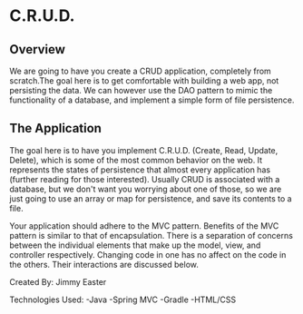 # C.R.U.D.


## Overview

We are going to have you create a CRUD application, completely from scratch.The goal here is to get comfortable with building a web app, not persisting the data. We can however use the DAO pattern to mimic the functionality of a database, and implement a simple form of file persistence.

## The Application

The goal here is to have you implement C.R.U.D. (Create, Read, Update, Delete), which is some of the most common behavior on the web. It represents the states of persistence that almost every application has (further reading for those interested). Usually CRUD is associated with a database, but we don't want you worrying about one of those, so we are just going to use an array or map for persistence, and save its contents to a file.

Your application should adhere to the MVC pattern. Benefits of the MVC pattern is similar to that of encapsulation. There is a separation of concerns between the individual elements that make up the model, view, and controller respectively. Changing code in one has no affect on the code in the others. Their interactions are discussed below.

Created By: Jimmy Easter

Technologies Used:
	-Java
	-Spring MVC
	-Gradle
	-HTML/CSS
	